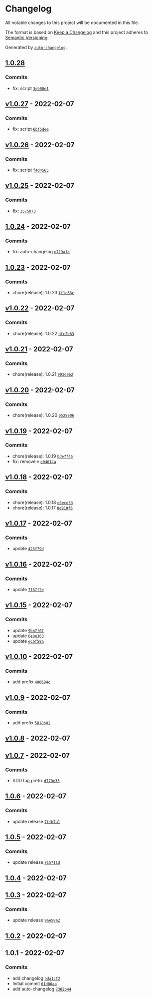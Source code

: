 # Changelog

All notable changes to this project will be documented in this file.

The format is based on [Keep a Changelog](https://keepachangelog.com/en/1.0.0/)
and this project adheres to [Semantic Versioning](https://semver.org/spec/v2.0.0.html).

Generated by [`auto-changelog`](https://github.com/CookPete/auto-changelog).

## [1.0.28](https://github.com/marcelkordek/changelog/compare/v1.0.27...1.0.28)

### Commits

- fix: script [`3eb00e1`](https://github.com/marcelkordek/changelog/commit/3eb00e13cb60d902a91615ab2234fed90e4c505b)

## [v1.0.27](https://github.com/marcelkordek/changelog/compare/v1.0.26...v1.0.27) - 2022-02-07

### Commits

- fix: script [`6bf5dee`](https://github.com/marcelkordek/changelog/commit/6bf5dee3b6917c07b929f5c3dd18b28aadc2156e)

## [v1.0.26](https://github.com/marcelkordek/changelog/compare/v1.0.25...v1.0.26) - 2022-02-07

### Commits

- fix: script [`f4d4565`](https://github.com/marcelkordek/changelog/commit/f4d4565b11bc0f95be915a4f9c23a25402702167)

## [v1.0.25](https://github.com/marcelkordek/changelog/compare/1.0.24...v1.0.25) - 2022-02-07

### Commits

- fix: [`3575073`](https://github.com/marcelkordek/changelog/commit/3575073691f457973c11b74a8a56ade639c228ea)

## [1.0.24](https://github.com/marcelkordek/changelog/compare/1.0.23...1.0.24) - 2022-02-07

### Commits

- fix: auto-changelog [`e719afe`](https://github.com/marcelkordek/changelog/commit/e719afe20bdf0236e6da2585123aabafdad67cdd)

## [1.0.23](https://github.com/marcelkordek/changelog/compare/v1.0.22...1.0.23) - 2022-02-07

### Commits

- chore(release): 1.0.23 [`ff1c63c`](https://github.com/marcelkordek/changelog/commit/ff1c63cb0b16b0c2a2322af102f8c77563883bf7)

## [v1.0.22](https://github.com/marcelkordek/changelog/compare/v1.0.21...v1.0.22) - 2022-02-07

### Commits

- chore(release): 1.0.22 [`dfc2b63`](https://github.com/marcelkordek/changelog/commit/dfc2b63a03251fa8f5cef0c16762d95883496b09)

## [v1.0.21](https://github.com/marcelkordek/changelog/compare/v1.0.20...v1.0.21) - 2022-02-07

### Commits

- chore(release): 1.0.21 [`903d9b2`](https://github.com/marcelkordek/changelog/commit/903d9b268547f926344e90ca2a1b615dc502c4d0)

## [v1.0.20](https://github.com/marcelkordek/changelog/compare/v1.0.19...v1.0.20) - 2022-02-07

### Commits

- chore(release): 1.0.20 [`0528906`](https://github.com/marcelkordek/changelog/commit/05289069c0b5183c25f0817f31945c192b00ede1)

## [v1.0.19](https://github.com/marcelkordek/changelog/compare/v1.0.18...v1.0.19) - 2022-02-07

### Commits

- chore(release): 1.0.19 [`bde7f45`](https://github.com/marcelkordek/changelog/commit/bde7f453cbefcd2feacd8023a7a7ca56a770fe4d)
- fix: remove v [`e04614a`](https://github.com/marcelkordek/changelog/commit/e04614a53f1236bca5173e2554b5e66b86dd2713)

## [v1.0.18](https://github.com/marcelkordek/changelog/compare/v1.0.17...v1.0.18) - 2022-02-07

### Commits

- chore(release): 1.0.18 [`e6ece33`](https://github.com/marcelkordek/changelog/commit/e6ece33796b7894141a97154faa82b50d9057357)
- chore(release): 1.0.17 [`8e910f6`](https://github.com/marcelkordek/changelog/commit/8e910f6691733b9b8c386bddd4608c85bfb40cca)

## [v1.0.17](https://github.com/marcelkordek/changelog/compare/v1.0.16...v1.0.17) - 2022-02-07

### Commits

- update [`425f79d`](https://github.com/marcelkordek/changelog/commit/425f79d4e171f09564706cc4d7b347db32e16fae)

## [v1.0.16](https://github.com/marcelkordek/changelog/compare/v1.0.15...v1.0.16) - 2022-02-07

### Commits

- update [`7f67f2e`](https://github.com/marcelkordek/changelog/commit/7f67f2e81c9fb6af9af54835e5e6e8ca787e398b)

## [v1.0.15](https://github.com/marcelkordek/changelog/compare/v1.0.10...v1.0.15) - 2022-02-07

### Commits

- update [`9bb7f07`](https://github.com/marcelkordek/changelog/commit/9bb7f07f5b0e0f6ac46888f77fb7d60ece972521)
- update [`6e8e363`](https://github.com/marcelkordek/changelog/commit/6e8e363b522b7504477fa3ef04e78de6fefbc503)
- update [`ec6f58a`](https://github.com/marcelkordek/changelog/commit/ec6f58acf87fd51eefe70784f801050edd9a6d13)

## [v1.0.10](https://github.com/marcelkordek/changelog/compare/v1.0.9...v1.0.10) - 2022-02-07

### Commits

- add prefix [`400694c`](https://github.com/marcelkordek/changelog/commit/400694ca598e3c4b9ea988b3b5895b94a303df7e)

## [v1.0.9](https://github.com/marcelkordek/changelog/compare/v1.0.8...v1.0.9) - 2022-02-07

### Commits

- add prefix [`5818b01`](https://github.com/marcelkordek/changelog/commit/5818b01bc1e9939352c98f08a53b7878a8b40de3)

## [v1.0.8](https://github.com/marcelkordek/changelog/compare/v1.0.7...v1.0.8) - 2022-02-07

## [v1.0.7](https://github.com/marcelkordek/changelog/compare/1.0.6...v1.0.7) - 2022-02-07

### Commits

- ADD tag prefix [`d770e33`](https://github.com/marcelkordek/changelog/commit/d770e332385c6852f93f37246c897a450360d384)

## [1.0.6](https://github.com/marcelkordek/changelog/compare/1.0.5...1.0.6) - 2022-02-07

### Commits

- update release [`7ffb7a1`](https://github.com/marcelkordek/changelog/commit/7ffb7a1de398d2761576d9096f2c3acb5c9592aa)

## [1.0.5](https://github.com/marcelkordek/changelog/compare/1.0.4...1.0.5) - 2022-02-07

### Commits

- update release [`815711d`](https://github.com/marcelkordek/changelog/commit/815711d8eb1386982674cb01263e63d02864e5f7)

## [1.0.4](https://github.com/marcelkordek/changelog/compare/1.0.3...1.0.4) - 2022-02-07

## [1.0.3](https://github.com/marcelkordek/changelog/compare/1.0.2...1.0.3) - 2022-02-07

### Commits

- update release [`9ae58a2`](https://github.com/marcelkordek/changelog/commit/9ae58a2e8a163600160d63f5d45c7e27946fff1d)

## [1.0.2](https://github.com/marcelkordek/changelog/compare/1.0.1...1.0.2) - 2022-02-07

## 1.0.1 - 2022-02-07

### Commits

- add changelog [`bda1cf2`](https://github.com/marcelkordek/changelog/commit/bda1cf2e3f9f03bc1cbc024554778fb4d9baac6a)
- Initial commit [`61d86aa`](https://github.com/marcelkordek/changelog/commit/61d86aa98842df76353339b1373353d8c1dec653)
- add auto-changelog [`7302b44`](https://github.com/marcelkordek/changelog/commit/7302b4428a25cd3024a73aaad57f4c2796f14a92)
